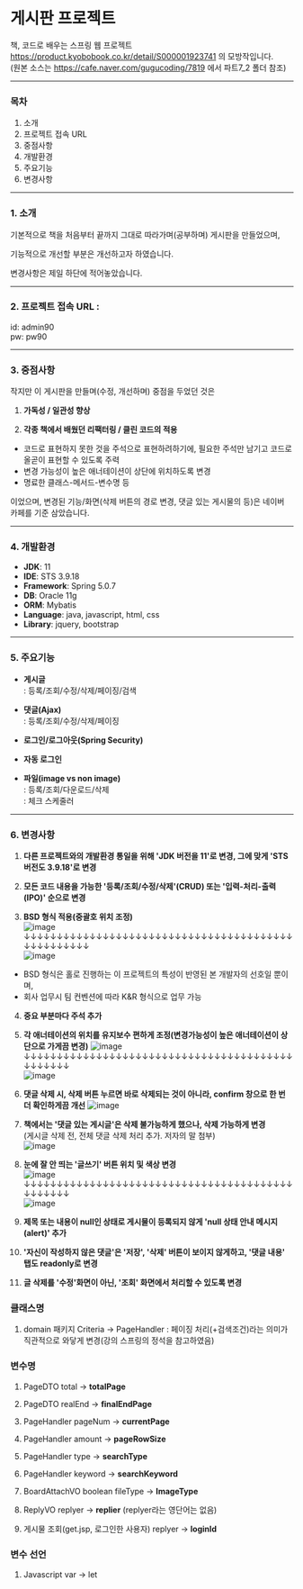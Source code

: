 # 게시판 프로젝트



책, 코드로 배우는 스프링 웹 프로젝트 https://product.kyobobook.co.kr/detail/S000001923741 의 모방작입니다.     
(원본 소스는 https://cafe.naver.com/gugucoding/7819 에서 파트7_2 폴더 참조)


***
### 목차     
1. 소개   
2. 프로젝트 접속 URL   
3. 중점사항   
4. 개발환경   
5. 주요기능   
6. 변경사항   
***
### 1. 소개   
기본적으로 책을 처음부터 끝까지 그대로 따라가며(공부하며) 게시판을 만들었으며,


기능적으로 개선할 부분은 개선하고자 하였습니다.


변경사항은 제일 하단에 적어놓았습니다.

* * *

### 2. 프로젝트 접속 URL :    
 id: admin90   
 pw: pw90   

* * *
### 3. 중점사항   
작지만 이 게시판을 만들며(수정, 개선하며) 중점을 두었던 것은


1. **가독성 / 일관성 향상** 

2. **각종 책에서 배웠던 리팩터링 / 클린 코드의 적용**   
 - 코드로 표현하지 못한 것을 주석으로 표현하려하기에, 필요한 주석만 남기고 코드로 올곧이 표현할 수 있도록 주력
 - 변경 가능성이 높은 애너테이션이 상단에 위치하도록 변경
 - 명료한 클래스-메서드-변수명 등


이었으며, 변경된 기능/화면(삭제 버튼의 경로 변경, 댓글 있는 게시물의  등)은 네이버 카페를 기준 삼았습니다.




* * *
### 4. 개발환경
- **JDK**: 11
- **IDE**: STS 3.9.18
- **Framework**: Spring 5.0.7
- **DB**: Oracle 11g
- **ORM**: Mybatis
- **Language**: java, javascript, html, css
- **Library**: jquery, bootstrap



* * *
### 5. 주요기능   
 - **게시글**    
 : 등록/조회/수정/삭제/페이징/검색   
 
 - **댓글(Ajax)**   
 : 등록/조회/수정/삭제/페이징   
      
 - **로그인/로그아웃(Spring Security)**    
 
 - **자동 로그인**   
  
 - **파일(image vs non image)**   
 : 등록/조회/다운로드/삭제   
 : 체크 스케줄러   




* * *
### 6. 변경사항   


1. **다른 프로젝트와의 개발환경 통일을 위해 'JDK 버전을 11'로 변경, 그에 맞게 'STS 버전도 3.9.18'로 변경**

2. **모든 코드 내용을 가능한 '등록/조회/수정/삭제'(CRUD) 또는 '입력-처리-출력(IPO)' 순으로 변경** 

3. **BSD 형식 적용(중괄호 위치 조정)**   
![image](https://user-images.githubusercontent.com/83068670/236761898-b187fff8-ea5b-42d0-a0a6-324198c4c532.png)    
↓↓↓↓↓↓↓↓↓↓↓↓↓↓↓↓↓↓↓↓↓↓↓↓↓↓↓↓↓↓↓↓↓↓↓↓↓↓↓↓↓↓↓↓↓↓↓↓↓↓↓   
![image](https://user-images.githubusercontent.com/83068670/236761960-d889b48c-54bf-43b1-8658-f7085be5342f.png)   

* BSD 형식은 홀로 진행하는 이 프로젝트의 특성이 반영된 본 개발자의 선호일 뿐이며,   
* 회사 업무시 팀 컨벤션에 따라 K&R 형식으로 업무 가능

   
      
         
         
4. **중요 부분마다 주석 추가**

5. **각 애너테이션의 위치를 유지보수 편하게 조정(변경가능성이 높은 애너테이션이 상단으로 가게끔 변경)**
![image](https://user-images.githubusercontent.com/83068670/236707354-89f8fe0b-bb01-4299-9f9c-25cf6aff533c.png)   
↓↓↓↓↓↓↓↓↓↓↓↓↓↓↓↓↓↓↓↓↓↓↓↓↓↓↓↓↓↓↓↓↓↓↓↓↓↓↓↓↓↓↓↓↓↓↓↓   
![image](https://user-images.githubusercontent.com/83068670/236707392-89091589-7fab-4a79-9dd9-171d58bb0e0a.png)


6. **댓글 삭제 시, 삭제 버튼 누르면 바로 삭제되는 것이 아니라, confirm 창으로 한 번 더 확인하게끔 개선**
![image](https://user-images.githubusercontent.com/83068670/236759559-ce65f181-29d6-4032-a1dd-ec0f30de6f1d.png)   

   

7. **책에서는 '댓글 있는 게시글'은 삭제 불가능하게 했으나, 삭제 가능하게 변경**   
 (게시글 삭제 전, 전체 댓글 삭제 처리 추가. 저자의 말 첨부)   
![image](https://user-images.githubusercontent.com/83068670/236708570-6bd878d8-191b-4e94-ab87-be3afc049acf.png)


8. **눈에 잘 안 띄는 '글쓰기' 버튼 위치 및 색상 변경**   
![image](https://user-images.githubusercontent.com/83068670/236767904-aa504c4f-1cb5-4cac-86ac-3c19b39bd974.png)   
↓↓↓↓↓↓↓↓↓↓↓↓↓↓↓↓↓↓↓↓↓↓↓↓↓↓↓↓↓↓↓↓↓↓↓↓↓↓↓↓↓↓↓↓↓↓↓↓   
![image](https://user-images.githubusercontent.com/83068670/236768309-a0187a06-3039-409d-bfc9-21898fb6fd9f.png)   

9. **제목 또는 내용이 null인 상태로 게시물이 등록되지 않게 'null 상태 안내 메시지(alert)' 추가**   


10. **'자신이 작성하지 않은 댓글'은 '저장', '삭제' 버튼이 보이지 않게하고, '댓글 내용' 탭도 readonly로 변경**


11. **글 삭제를 '수정'화면이 아닌, '조회' 화면에서 처리할 수 있도록 변경**
 


### 클래스명
1. domain 패키지 Criteria -> PageHandler : 페이징 처리(+검색조건)라는 의미가 직관적으로 와닿게 변경(강의 스프링의 정석을 참고하였음)
 
   
### 변수명
1. PageDTO total -> **totalPage**   
2. PageDTO realEnd -> **finalEndPage**   

3. PageHandler pageNum -> **currentPage**   
4. PageHandler amount -> **pageRowSize**   
5. PageHandler type -> **searchType**   
6. PageHandler keyword -> **searchKeyword**   

7. BoardAttachVO boolean fileType -> **ImageType**   

8. ReplyVO replyer -> **replier** (replyer라는 영단어는 없음)   

9. 게시물 조회(get.jsp, 로그인한 사용자) replyer -> **loginId**   


### 변수 선언
1. Javascript var -> let 
